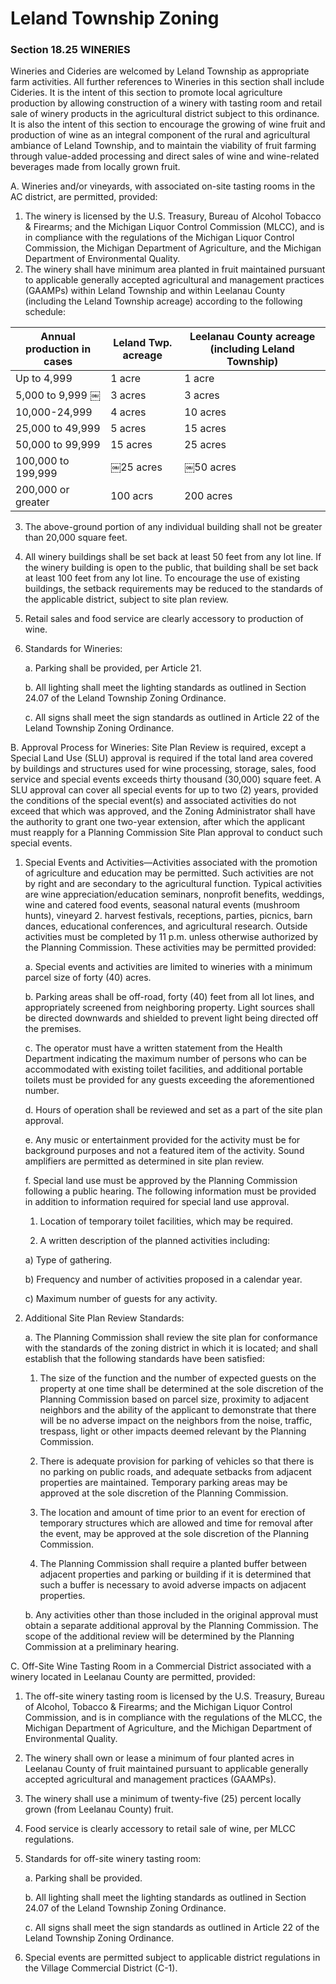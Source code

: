 # Leland Township Zoning

### Section 18.25 WINERIES
Wineries and Cideries are welcomed by Leland Township as appropriate farm activities. All further references to Wineries in this section shall include Cideries. It is the intent of this section to promote local agriculture production by allowing construction of a winery with tasting room and retail sale of winery products in the agricultural district subject to this ordinance. It is also the intent of this section to encourage the growing of wine fruit and production of wine as an integral component of the rural and agricultural ambiance of Leland Township, and to maintain the viability of fruit farming through value-added processing and direct sales of wine and wine-related beverages made from locally grown fruit.

A. Wineries and/or vineyards, with associated on-site tasting rooms in the AC district, are permitted, provided:

1. The winery is licensed by the U.S. Treasury, Bureau of Alcohol Tobacco & Firearms; and the Michigan Liquor Control Commission (MLCC), and is in compliance with the regulations of the Michigan Liquor Control Commission, the Michigan Department of Agriculture, and the Michigan Department of Environmental Quality.
2. The winery shall have minimum area planted in fruit maintained pursuant to applicable generally accepted agricultural and management practices (GAAMPs) within Leland Township and within Leelanau County (including the Leland Township acreage) according to the following schedule:

  | Annual production in cases | Leland Twp. acreage | Leelanau County acreage (including Leland Township) |
  |--- | --- | --- |
  |Up to 4,999 | 1 acre | 1 acre |
  |5,000 to 9,999 ￼| 3 acres | 3 acres |
  |10,000-24,999 | 4 acres | 10 acres |
  |25,000 to 49,999 | 5 acres | 15 acres |
  |50,000 to 99,999 | 15 acres | 25 acres |
  |100,000 to 199,999 |￼25 acres | ￼50 acres |
  |200,000 or greater | 100 acrs | 200 acres |

3. The above-ground portion of any individual building shall not be greater than 20,000 square feet.
4. All winery buildings shall be set back at least 50 feet from any lot line. If the winery building is open to the public, that building shall be set back at least 100 feet from any lot line. To encourage the use of existing buildings, the setback requirements may be reduced to the standards of the applicable district, subject to site plan review.
5. Retail sales and food service are clearly accessory to production of wine.
6. Standards for Wineries:

    a. Parking shall be provided, per Article 21.
    
    b. All lighting shall meet the lighting standards as outlined in Section 24.07 of the Leland Township Zoning Ordinance.
    
    c. All signs shall meet the sign standards as outlined in Article 22 of the Leland Township Zoning Ordinance.

B. Approval Process for Wineries: Site Plan Review is required, except a Special Land Use (SLU)
approval is required if the total land area covered by buildings and structures used for wine processing, storage, sales, food service and special events exceeds thirty thousand (30,000) square feet. A SLU approval can cover all special events for up to two (2) years, provided the conditions of the special event(s) and associated activities do not exceed that which was approved, and the Zoning Administrator shall have the authority to grant one two-year extension, after which the applicant must reapply for a Planning Commission Site Plan approval to conduct such special events.

1. Special Events and Activities—Activities associated with the promotion of agriculture and education may be permitted. Such activities are not by right and are secondary to the agricultural function. Typical activities are wine appreciation/education seminars, nonprofit benefits, weddings, wine and catered food events, seasonal natural events (mushroom hunts), vineyard 2. harvest festivals, receptions, parties, picnics, barn dances, educational conferences, and agricultural research. Outside activities must be completed by 11 p.m. unless otherwise authorized by the Planning Commission. These activities may be permitted provided:

    a. Special events and activities are limited to wineries with a minimum parcel size of forty (40) acres.
    
    b. Parking areas shall be off-road, forty (40) feet from all lot lines, and appropriately screened from neighboring property. Light sources shall be directed downwards and shielded to prevent light being directed off the premises.
    
    c. The operator must have a written statement from the Health Department indicating the maximum number of persons who can be accommodated with existing toilet facilities, and additional portable toilets must be provided for any guests exceeding the aforementioned number.
    
    d. Hours of operation shall be reviewed and set as a part of the site plan approval.
    
    e. Any music or entertainment provided for the activity must be for background purposes and not a featured item of the activity. Sound amplifiers are permitted as determined in site plan review.
    
    f. Special land use must be approved by the Planning Commission following a public hearing. The following information must be provided in addition to information required for special land use approval.

    1) Location of temporary toilet facilities, which may be required.

    2) A written description of the planned activities including:

    a) Type of gathering.

    b) Frequency and number of activities proposed in a calendar year.

    c) Maximum number of guests for any activity.

2. Additional Site Plan Review Standards:

    a. The Planning Commission shall review the site plan for conformance with the standards of
the zoning district in which it is located; and shall establish that the following standards have been satisfied:

    1) The size of the function and the number of expected guests on the property at one time
shall be determined at the sole discretion of the Planning Commission based on parcel size, proximity to adjacent neighbors and the ability of the applicant to demonstrate that there will be no adverse impact on the neighbors from the noise, traffic, trespass, light or other impacts deemed relevant by the Planning Commission.
    
    2) There is adequate provision for parking of vehicles so that there is no parking on public roads, and adequate setbacks from adjacent properties are maintained. Temporary parking areas may be approved at the sole discretion of the Planning Commission.
    
    3) The location and amount of time prior to an event for erection of temporary structures which are allowed and time for removal after the event, may be approved at the sole discretion of the Planning Commission.
    
    4) The Planning Commission shall require a planted buffer between adjacent properties and parking or building if it is determined that such a buffer is necessary to avoid adverse impacts on adjacent properties.
    
    b. Any activities other than those included in the original approval must obtain a separate additional approval by the Planning Commission. The scope of the additional review will be determined by the Planning Commission at a preliminary hearing.

C. Off-Site Wine Tasting Room in a Commercial District associated with a winery located in Leelanau County are permitted, provided:

1. The off-site winery tasting room is licensed by the U.S. Treasury, Bureau of Alcohol, Tobacco & Firearms; and the Michigan Liquor Control Commission, and is in compliance with the regulations of the MLCC, the Michigan Department of Agriculture, and the Michigan Department of Environmental Quality.
2. The winery shall own or lease a minimum of four planted acres in Leelanau County of fruit maintained pursuant to applicable generally accepted agricultural and management practices (GAAMPs).
3. The winery shall use a minimum of twenty-five (25) percent locally grown (from Leelanau County) fruit.
4. Food service is clearly accessory to retail sale of wine, per MLCC regulations.
5. Standards for off-site winery tasting room:

    a. Parking shall be provided.

    b. All lighting shall meet the lighting standards as outlined in Section 24.07 of the Leland Township Zoning Ordinance.
    
    c. All signs shall meet the sign standards as outlined in Article 22 of the Leland Township Zoning Ordinance.

6. Special events are permitted subject to applicable district regulations in the Village Commercial
District (C-1).
